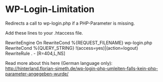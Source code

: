WP-Login-Limitation
===================

Redirects a call to wp-login.php if a PHP-Parameter is missing.

Add these lines to your .htaccess file.

  <IfModule mod_rewrite.c>	 	 
    RewriteEngine On	 	
    RewriteCond %{REQUEST_FILENAME} wp-login.php	 	 
    RewriteCond %{QUERY_STRING} !(access=yes)|(action=logout)	 
    RewriteRule . - [R=404,L,NS]	 	 
  </ifModule>
  
Read more about this here (German language only): http://hinterland.florian-simeth.de/wp-login-php-umleiten-falls-kein-php-parameter-angegeben-wurde/
